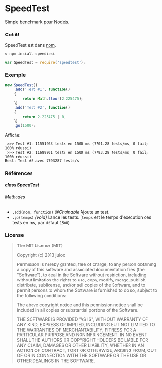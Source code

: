 # SpeedTest

Simple benchmark pour Nodejs.

### Get it!

SpeedTest est dans [npm](https://npmjs.org/package/speedtest).
```
$ npm install speedtest
```

```js
var SpeedTest = require('speedtest');
```

### Exemple

```js
new SpeedTest()
    .add('Test #1', function()
    {
        return Math.floor(2.225475);
    })
    .add('Test #2', function()
    {
        return 2.225475 | 0;
    })
    .go(1500);
```

Affiche:

```text
 >>> Test #1: 11551923 tests en 1500 ms (7701.28 tests/ms; 0 fail; 100% réussi)
 >>> Test #2: 11689931 tests en 1500 ms (7793.28 tests/ms; 0 fail; 100% réussi)
Best: Test #2 avec 7793287 tests/s
```

### Références

##### class SpeedTest

###### Methodes

* `.add(nom, function)` _@Chainable_ Ajoute un test.
* `.go(temps)` _(void)_ Lance les tests. (`temps` est le temps d'execution des tests en ms, par défaut `1500`)

### License

> The MIT License (MIT)
> 
> Copyright (c) 2013 juloo
> 
> Permission is hereby granted, free of charge, to any person obtaining a copy of
> this software and associated documentation files (the "Software"), to deal in
> the Software without restriction, including without limitation the rights to
> use, copy, modify, merge, publish, distribute, sublicense, and/or sell copies of
> the Software, and to permit persons to whom the Software is furnished to do so,
> subject to the following conditions:
> 
> The above copyright notice and this permission notice shall be included in all
> copies or substantial portions of the Software.
> 
> THE SOFTWARE IS PROVIDED "AS IS", WITHOUT WARRANTY OF ANY KIND, EXPRESS OR
> IMPLIED, INCLUDING BUT NOT LIMITED TO THE WARRANTIES OF MERCHANTABILITY, FITNESS
> FOR A PARTICULAR PURPOSE AND NONINFRINGEMENT. IN NO EVENT SHALL THE AUTHORS OR
> COPYRIGHT HOLDERS BE LIABLE FOR ANY CLAIM, DAMAGES OR OTHER LIABILITY, WHETHER
> IN AN ACTION OF CONTRACT, TORT OR OTHERWISE, ARISING FROM, OUT OF OR IN
> CONNECTION WITH THE SOFTWARE OR THE USE OR OTHER DEALINGS IN THE SOFTWARE.

